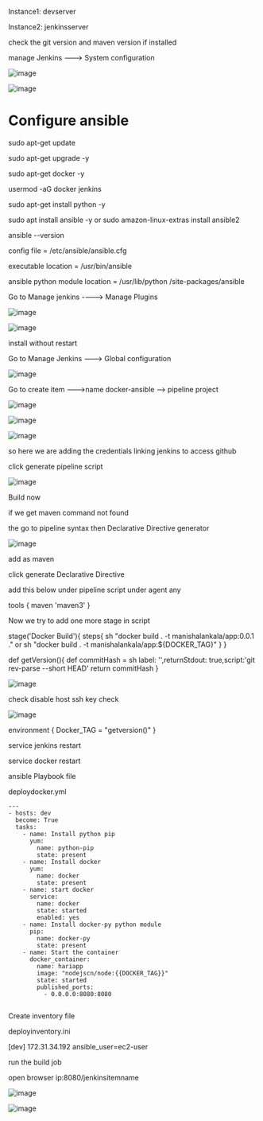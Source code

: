 


Instance1: devserver

Instance2: jenkinsserver

check the git version and maven version if installed

manage Jenkins ---> System configuration

![image](https://user-images.githubusercontent.com/33985509/98478098-0afe2a80-21f7-11eb-8be2-d9b06612e470.png)

![image](https://user-images.githubusercontent.com/33985509/98479070-5c0e1e80-21f7-11eb-994e-c34b03c0f04a.png)


# Configure ansible

sudo apt-get update

sudo apt-get upgrade -y

sudo apt-get docker -y

usermod -aG docker jenkins

sudo apt-get install python -y

sudo apt install ansible -y or sudo amazon-linux-extras install ansible2

ansible --version

config file = /etc/ansible/ansible.cfg

executable location = /usr/bin/ansible

ansible python module location = /usr/lib/python /site-packages/ansible

Go to Manage jenkins ----> Manage Plugins

![image](https://user-images.githubusercontent.com/33985509/98481285-7cd77380-21f9-11eb-852a-500a80aee3c4.png)

![image](https://user-images.githubusercontent.com/33985509/98481311-ad1f1200-21f9-11eb-9f57-9236734ec38e.png)


install without restart

Go to Manage Jenkins ---> Global configuration

![image](https://user-images.githubusercontent.com/33985509/98481375-09823180-21fa-11eb-8b82-4013e7927960.png)


Go to create item --->name docker-ansible --> pipeline project 

![image](https://user-images.githubusercontent.com/33985509/98481540-4d296b00-21fb-11eb-8701-29dcb7d7fdda.png)

![image](https://user-images.githubusercontent.com/33985509/98481603-aabdb780-21fb-11eb-8dff-15ea0438e1e2.png)

![image](https://user-images.githubusercontent.com/33985509/98481626-d771cf00-21fb-11eb-83b7-860aa77f059f.png)

so here we are adding the credentials linking jenkins to access github

click generate pipeline script

![image](https://user-images.githubusercontent.com/33985509/98481710-67b01400-21fc-11eb-9b7e-75655792ed3f.png)

Build now

if we get maven command not found

the go to pipeline syntax then  Declarative Directive generator


![image](https://user-images.githubusercontent.com/33985509/98481909-02f5b900-21fe-11eb-8a1d-a3f5e4e6dac4.png)


add as maven

click generate Declarative Directive 

add this below under pipeline script  under agent any

tools {
 maven 'maven3'
}



Now we try to add one more stage in script

stage('Docker Build'){
     steps{
         sh "docker build . -t manishalankala/app:0.0.1 ." or sh "docker build . -t manishalankala/app:${DOCKER_TAG}"
      }
 }
 
 def getVersion(){
     def commitHash = sh label: '',returnStdout: true,script:'git rev-parse --short HEAD'
     return commitHash
 }
 



![image](https://user-images.githubusercontent.com/33985509/98482089-2bca7e00-21ff-11eb-9e72-ebc4a1823459.png)

check disable host ssh key check

![image](https://user-images.githubusercontent.com/33985509/98482156-c3c86780-21ff-11eb-9fb5-716663bcfbcb.png)

environment {
    Docker_TAG = "getversion()"
}


service jenkins restart

service docker restart




ansible Playbook file

deploydocker.yml

```
---
- hosts: dev
  become: True
  tasks:
    - name: Install python pip
      yum:
        name: python-pip
        state: present
    - name: Install docker
      yum:
        name: docker
        state: present
    - name: start docker
      service:
        name: docker
        state: started
        enabled: yes
    - name: Install docker-py python module
      pip:
        name: docker-py
        state: present
    - name: Start the container
      docker_container:
        name: hariapp
        image: "nodejscn/node:{{DOCKER_TAG}}"
        state: started
        published_ports:
          - 0.0.0.0:8080:8080
          
```

Create inventory file

deployinventory.ini

[dev]
172.31.34.192 ansible_user=ec2-user


run the build job



open browser ip:8080/jenkinsitemname


![image](https://user-images.githubusercontent.com/33985509/98485490-11040380-2217-11eb-925c-850d3ddd2091.png)


![image](https://user-images.githubusercontent.com/33985509/98485474-e7e37300-2216-11eb-93ec-5e6734ff7403.png)
